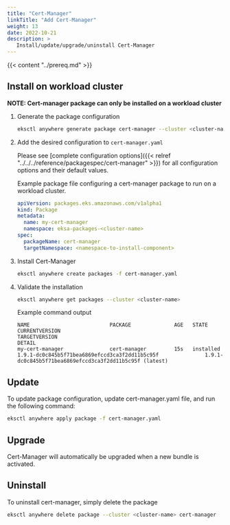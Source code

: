 ```yaml
---
title: "Cert-Manager"
linkTitle: "Add Cert-Manager"
weight: 13
date: 2022-10-21
description: >
   Install/update/upgrade/uninstall Cert-Manager
---
```


{{< content "../prereq.md" >}}


## Install on workload cluster

**NOTE: Cert-manager package can only be installed on a workload cluster**
<!-- this content needs to be indented so the numbers are automatically incremented -->
1. Generate the package configuration
   ```bash
   eksctl anywhere generate package cert-manager --cluster <cluster-name> > cert-manager.yaml
   ```

1. Add the desired configuration to `cert-manager.yaml`

   Please see [complete configuration options]({{< relref "../../../reference/packagespec/cert-manager" >}}) for all configuration options and their default values.

   Example package file configuring a cert-manager package to run on a workload cluster.
    ```yaml
    apiVersion: packages.eks.amazonaws.com/v1alpha1
    kind: Package
    metadata:
      name: my-cert-manager
      namespace: eksa-packages-<cluster-name>
    spec:
      packageName: cert-manager
      targetNamespace: <namespace-to-install-component>
    ```


1. Install Cert-Manager

   ```bash
   eksctl anywhere create packages -f cert-manager.yaml
   ```

1. Validate the installation

   ```bash
   eksctl anywhere get packages --cluster <cluster-name>
   ```

   Example command output
   ```
   NAME                          PACKAGE              AGE   STATE       CURRENTVERSION                                               TARGETVERSION                                                         DETAIL
   my-cert-manager               cert-manager         15s   installed   1.9.1-dc0c845b5f71bea6869efccd3ca3f2dd11b5c95f               1.9.1-dc0c845b5f71bea6869efccd3ca3f2dd11b5c95f (latest)
   ```

## Update
To update package configuration, update cert-manager.yaml file, and run the following command:
```bash
eksctl anywhere apply package -f cert-manager.yaml
```

## Upgrade

Cert-Manager will automatically be upgraded when a new bundle is activated.

## Uninstall

To uninstall cert-manager, simply delete the package

```bash
eksctl anywhere delete package --cluster <cluster-name> cert-manager
```